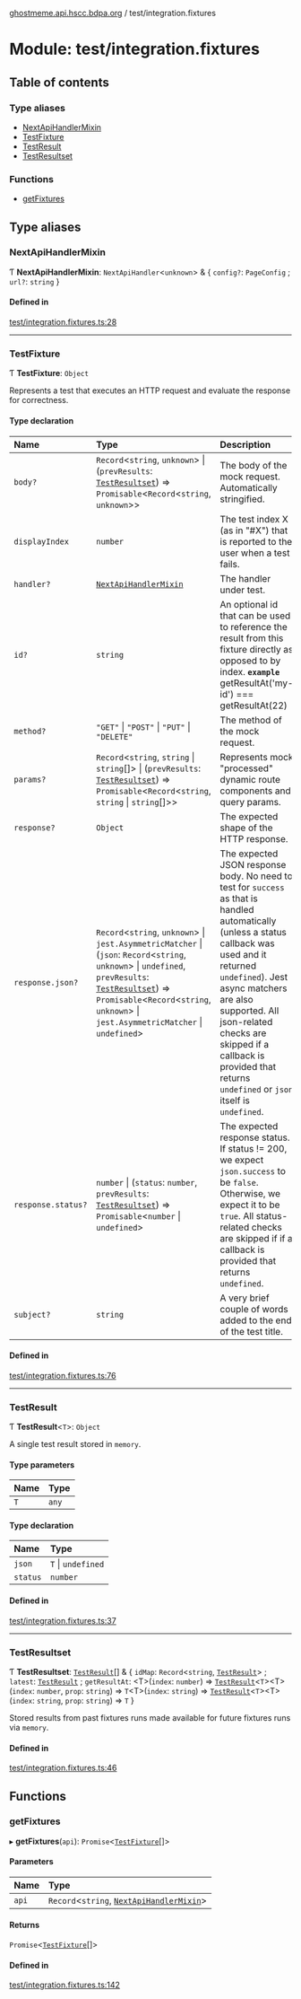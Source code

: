 [ghostmeme.api.hscc.bdpa.org](../README.md) / test/integration.fixtures

# Module: test/integration.fixtures

## Table of contents

### Type aliases

- [NextApiHandlerMixin](test_integration_fixtures.md#nextapihandlermixin)
- [TestFixture](test_integration_fixtures.md#testfixture)
- [TestResult](test_integration_fixtures.md#testresult)
- [TestResultset](test_integration_fixtures.md#testresultset)

### Functions

- [getFixtures](test_integration_fixtures.md#getfixtures)

## Type aliases

### NextApiHandlerMixin

Ƭ **NextApiHandlerMixin**: `NextApiHandler`<`unknown`\> & { `config?`: `PageConfig` ; `url?`: `string`  }

#### Defined in

[test/integration.fixtures.ts:28](https://github.com/nhscc/ghostmeme.api.hscc.bdpa.org/blob/311fb73/test/integration.fixtures.ts#L28)

___

### TestFixture

Ƭ **TestFixture**: `Object`

Represents a test that executes an HTTP request and evaluate the response
for correctness.

#### Type declaration

| Name | Type | Description |
| :------ | :------ | :------ |
| `body?` | `Record`<`string`, `unknown`\> \| (`prevResults`: [`TestResultset`](test_integration_fixtures.md#testresultset)) => `Promisable`<`Record`<`string`, `unknown`\>\> | The body of the mock request. Automatically stringified. |
| `displayIndex` | `number` | The test index X (as in "#X") that is reported to the user when a test fails. |
| `handler?` | [`NextApiHandlerMixin`](test_integration_fixtures.md#nextapihandlermixin) | The handler under test. |
| `id?` | `string` | An optional id that can be used to reference the result from this fixture directly as opposed to by index.  **`example`** getResultAt('my-id') === getResultAt(22) |
| `method?` | ``"GET"`` \| ``"POST"`` \| ``"PUT"`` \| ``"DELETE"`` | The method of the mock request. |
| `params?` | `Record`<`string`, `string` \| `string`[]\> \| (`prevResults`: [`TestResultset`](test_integration_fixtures.md#testresultset)) => `Promisable`<`Record`<`string`, `string` \| `string`[]\>\> | Represents mock "processed" dynamic route components and query params. |
| `response?` | `Object` | The expected shape of the HTTP response. |
| `response.json?` | `Record`<`string`, `unknown`\> \| `jest.AsymmetricMatcher` \| (`json`: `Record`<`string`, `unknown`\> \| `undefined`, `prevResults`: [`TestResultset`](test_integration_fixtures.md#testresultset)) => `Promisable`<`Record`<`string`, `unknown`\> \| `jest.AsymmetricMatcher` \| `undefined`\> | The expected JSON response body. No need to test for `success` as that is handled automatically (unless a status callback was used and it returned `undefined`). Jest async matchers are also supported. All json-related checks are skipped if a callback is provided that returns `undefined` or `json` itself is `undefined`. |
| `response.status?` | `number` \| (`status`: `number`, `prevResults`: [`TestResultset`](test_integration_fixtures.md#testresultset)) => `Promisable`<`number` \| `undefined`\> | The expected response status. If status != 200, we expect `json.success` to be `false`. Otherwise, we expect it to be `true`. All status-related checks are skipped if if a callback is provided that returns `undefined`. |
| `subject?` | `string` | A very brief couple of words added to the end of the test title. |

#### Defined in

[test/integration.fixtures.ts:76](https://github.com/nhscc/ghostmeme.api.hscc.bdpa.org/blob/311fb73/test/integration.fixtures.ts#L76)

___

### TestResult

Ƭ **TestResult**<`T`\>: `Object`

A single test result stored in `memory`.

#### Type parameters

| Name | Type |
| :------ | :------ |
| `T` | `any` |

#### Type declaration

| Name | Type |
| :------ | :------ |
| `json` | `T` \| `undefined` |
| `status` | `number` |

#### Defined in

[test/integration.fixtures.ts:37](https://github.com/nhscc/ghostmeme.api.hscc.bdpa.org/blob/311fb73/test/integration.fixtures.ts#L37)

___

### TestResultset

Ƭ **TestResultset**: [`TestResult`](test_integration_fixtures.md#testresult)[] & { `idMap`: `Record`<`string`, [`TestResult`](test_integration_fixtures.md#testresult)\> ; `latest`: [`TestResult`](test_integration_fixtures.md#testresult) ; `getResultAt`: <T\>(`index`: `number`) => [`TestResult`](test_integration_fixtures.md#testresult)<`T`\><T\>(`index`: `number`, `prop`: `string`) => `T`<T\>(`index`: `string`) => [`TestResult`](test_integration_fixtures.md#testresult)<`T`\><T\>(`index`: `string`, `prop`: `string`) => `T`  }

Stored results from past fixtures runs made available for future fixtures
runs via `memory`.

#### Defined in

[test/integration.fixtures.ts:46](https://github.com/nhscc/ghostmeme.api.hscc.bdpa.org/blob/311fb73/test/integration.fixtures.ts#L46)

## Functions

### getFixtures

▸ **getFixtures**(`api`): `Promise`<[`TestFixture`](test_integration_fixtures.md#testfixture)[]\>

#### Parameters

| Name | Type |
| :------ | :------ |
| `api` | `Record`<`string`, [`NextApiHandlerMixin`](test_integration_fixtures.md#nextapihandlermixin)\> |

#### Returns

`Promise`<[`TestFixture`](test_integration_fixtures.md#testfixture)[]\>

#### Defined in

[test/integration.fixtures.ts:142](https://github.com/nhscc/ghostmeme.api.hscc.bdpa.org/blob/311fb73/test/integration.fixtures.ts#L142)
